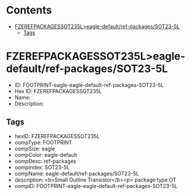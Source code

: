 



Contents
========

* [FZEREFPACKAGESSOT235L>eagle-default/ref-packages/SOT23-5L](#fzerefpackagessot235leagle-defaultref-packagessot23-5l)
	* [Tags](#tags)

# FZEREFPACKAGESSOT235L>eagle-default/ref-packages/SOT23-5L

- ID: FOOTPRINT-eagle-eagle-default-ref-packages-SOT23-5L
- Hex ID: FZEREFPACKAGESSOT235L
- Name: 
- Description: 

## Tags

- hexID: FZEREFPACKAGESSOT235L
- oompType: FOOTPRINT
- oompSize: eagle
- oompColor: eagle-default
- oompDesc: ref-packages
- oompIndex: SOT23-5L
- oompName: eagle-default/ref-packages/SOT23-5L
- description: &lt;b&gt;Small Outline Transistor&lt;/b&gt;&lt;p&gt;&#xD;
package type OT
- oompID: FOOTPRINT-eagle-eagle-default-ref-packages-SOT23-5L
